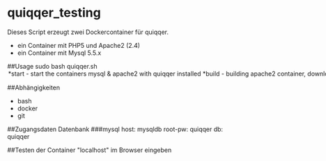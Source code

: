# quiqqer\_testing

Dieses Script erzeugt zwei Dockercontainer für quiqqer.
- ein Container mit PHP5 und Apache2 (2.4)
- ein Container mit Mysql 5.5.x

##Usage
sudo bash quiqqer.sh <OPTION>
 *start <GITREPO>     - start the containers mysql & apache2 with quiqqer installed
 *build <GITREPO>     - building apache2 container, download quiqqer from repo
 *stop\_all\_containers - stopping and deleting ALL containers on the host

##Abhängigkeiten
- bash
- docker
- git

##Zugangsdaten Datenbank
###mysql
host:    mysqldb
root-pw: quiqqer
db:      quiqqer

##Testen der Container
"localhost" im Browser eingeben

